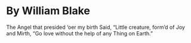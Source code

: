 
# By William Blake

The Angel that presided ‘oer my birth
Said, “Little creature, form’d of Joy and Mirth,
“Go love without the help of any Thing on Earth.”


